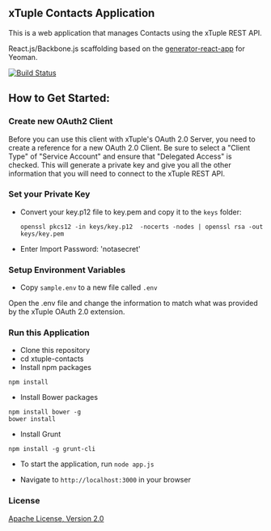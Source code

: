 ## xTuple Contacts Application

This is a web application that manages Contacts using the xTuple REST API.

React.js/Backbone.js scaffolding based on the
  [generator-react-app](https://github.com/js-experiments/generator-react-app) for Yeoman.
  
[![Build Status](https://travis-ci.org/lynnaloo/xtuple-contacts.svg)](https://travis-ci.org/lynnaloo/xtuple-contacts.svg)

## How to Get Started:

### Create new OAuth2 Client

Before you can use this client with xTuple's OAuth 2.0 Server,
you need to create a reference for a new OAuth 2.0 Client. Be sure to select a
"Client Type" of "Service Account" and ensure that "Delegated Access" is checked.
This will generate a private key and give you all the other information that you will
need to connect to the xTuple REST API.

### Set your Private Key

* Convert your key.p12 file to key.pem and copy it to the `keys` folder:

   `openssl pkcs12 -in keys/key.p12  -nocerts -nodes | openssl rsa -out keys/key.pem`

* Enter Import Password: 'notasecret'

### Setup Environment Variables

* Copy `sample.env` to a new file called `.env`

Open the .env file and change the information to match what was provided
by the xTuple OAuth 2.0 extension.


### Run this Application

* Clone this repository
* cd xtuple-contacts
* Install npm packages

```
npm install
```

* Install Bower packages

```
npm install bower -g
bower install
```

* Install Grunt

```
npm install -g grunt-cli
```

* To start the application, run `node app.js`

* Navigate to `http://localhost:3000` in your browser

### License

[Apache License, Version 2.0](http://www.apache.org/licenses/LICENSE-2.0.html)

